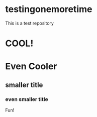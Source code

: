 # testingonemoretime
This is a test repository

# COOL!








# Even Cooler
## smaller title

### even smaller title


Fun!
